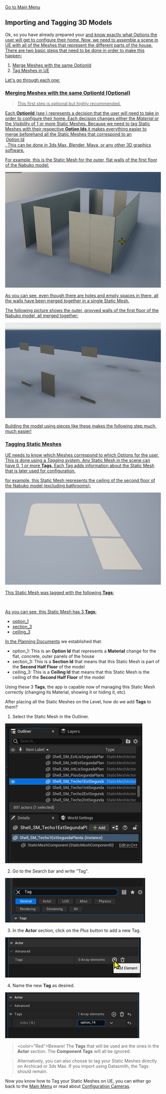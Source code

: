 <a href=".\Documentation.md">Go to Main Menu</a>

<h2>Importing and Tagging 3D Models</h2>

<p>Ok, so you have already prepared your <a href=".\PlanningDocuments.md"> and know exactly what Options the user will get to configure their home. Now, we need to assemble a scene in UE with all of the Meshes that represent the different parts of the house. There are two basic steps that need to be done in order to make this happen:</p>

1. Merge Meshes with the same OptionId
2. Tag Meshes in UE

<p>Let's go through each one:</p>

<h3>Merging Meshes with the same OptionId (Optional)</h3>

> This first step is optional but highly recommended.

<p>Each <strong>OptionId</strong> (see <a href=".\PlanningDocuments.md">) represents a decision that the user will need to take in order to configure their home. Each decision changes either the <em>Material</em> or the <em>Visibility</em> of 1 or more Static Meshes. Because we need to tag Static Meshes with their respective <strong>Option Ids</strong> it makes everything easier to merge beforehand all the Static Meshes that correspond to an <option>Option Id</option>. This can be done in 3ds Max, Blender, Maya, or any other 3D graphics software.</p>
<p>For example, this is the Static Mesh for the outer, flat walls of the first floor of the Nabuko model:</p>

<img src=".\Images\UE_3dModels_ExtLis.png">

<p>As you can see, even though there are holes and empty spaces in there, all the walls have been merged together in a single Static Mesh.</p>

<p>The following picture shows the outer, grovved walls of the first floor of the Nabuko model, all merged together:</p>

<img src=".\Images\UE_3DModels_ExtEst.png">

<p>Building the model using pieces like these makes the following step much, much easier!</p>

<h3>Tagging Static Meshes</h3>

<p>UE needs to know which Meshes correspond to which Options for the user. This is done using a <em>Tagging</em> system. Any Static Mesh in the scene can have 0, 1 or more <strong>Tags</strong>. Each Tag adds information about the Static Mesh that is later used for configuration.</p>
<p>for example, this Static Mesh represents the ceiling of the second floor of the Nabuko model (excluding bathrooms):</p>

<img src=".\Images\UE_3DModels_Ceiling2ndFloor.png">

<p>This Static Mesh was tagged with the following <strong>Tags</strong>:</p>

<img stc=".\Images\UE_3DModels_CeilingTags.png">

<p>As you can see, this Static Mesh has 3 <strong>Tags</strong>:</p>

- option_1
- section_3
- ceiling_3

<p>In the <a href=".\PlanningDocuments.md">Planning Documents</a> we established that:</p>

- option_1: This is an <strong>Option Id</strong> that represents a <strong>Material</strong> change for the flat, concrete, outer panels of the house
- section_3: This is a <strong>Section Id</strong> that means that this Static Mesh is part of the <strong>Second Half Floor</strong> of the model
- ceiling_3: This is a <strong>Ceiling Id</strong> that means that this Static Mesh is the ceiling of the <strong>Second Half Floor</strong> of the model

<p>Using these 3 <strong>Tags</strong>, the app is capable now of managing this Static Mesh correctly (changing its Material, showing it or hiding it, etc).</p>

<p>After placing all the Static Meshes on the Level, how do we add <strong>Tags</strong> to them?</p>

1. Select the Static Mesh in the Outliner.

<img src=".\Images\UE_3DModels_SelectMesh.png">

2. Go to the Search bar and write "Tag".

<img src=".\Images\UE_3DModels_SearchTag.png">

3. In the <strong>Actor</strong> section, click on the <em>Plus</em> button to add a new Tag.

<img src=".\Images\UE_3DModels_ActorTags.png">

4. Name the new <strong>Tag</strong> as desired.

<img src=".\Images\UE_3DModels_NameTag.png">

> <color="Red">Beware! The <strong>Tags</strong> that will be used are the ones in the <strong>Actor</strong> section. The <strong>Component Tags</strong> will all be ignored.

> Alternatively, you can also choose to tag your Static Meshes directly on Archicad or 3ds Max. If you import using Datasmith, the Tags should remain.

<p>Now you know how to Tag your Static Meshes on UE, you can either go back to the <a href=".\Documentation.md">Main Menu</a> or read about <a href=".\ConfigurationCameras.md">Configuration Cameras</a>.